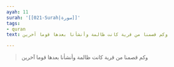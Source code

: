 ```yaml
---
ayah: 11
surah: '[[021-Surah|سورة]]'
tags:
- quran
text: وكم قصمنا من قرية كانت ظالمة وأنشأنا بعدها قوما آخرين

---
```

> وكم قصمنا من قرية كانت ظالمة وأنشأنا بعدها قوما آخرين
